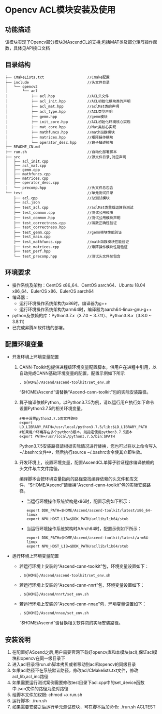 # Opencv ACL模块安装及使用<a name="ZH-CN_TOPIC_0302083215"></a>

## 功能描述<a name="section1421916179418"></a>

该模块实现了Opencv部分模块对AscendCL的支持,包括MAT类及部分矩阵操作函数，具体见API接口文档



## 目录结构<a name="section8733528154320"></a>

```
├── CMakeLists.txt                    //Cmake配置
├── include                           //头文件目录
│   └── opencv2
│       └── acl
│           ├── acl.hpp               //ACL头文件
│           ├── acl_init.hpp          //ACL初始化模块类的声明
│           ├── acl_mat.hpp           //aclMat类的声明
│           ├── acl_type.hpp          //ACL类型声明
│           ├── gemm.hpp              //gemm模块
│           ├── init_core.hpp         //ACL初始化环境核心实现
│           ├── mat_core.hpp          //Mat类核心实现
│           ├── mathfuncs.hpp         //math函数模块
│           ├── matrices.hpp          //矩阵操作模块
│           └── operator_desc.hpp     //算子描述模块
├── README_CN.md
├── run.sh                            //自动化部署脚本
├── src                               //源文件目录,对应声明
│   ├── acl_init.cpp
│   ├── acl_mat.cpp
│   ├── gemm.cpp
│   ├── mathfuncs.cpp
│   ├── matrices.cpp
│   ├── operator_desc.cpp
│   └── precomp.hpp                   //头文件总包含
└── test                              //单元测试目录
    ├── acl.cpp                       //总测试模块
    ├── acl.json
    ├── test_acl.cpp                  //aclMat类重载运算符测试
    ├── test_common.cpp               //测试公用模块
    ├── test_common.hpp               //测试公用模块声明
    ├── test_correctness.cpp          //函数正确性验证
    ├── test_correctness.hpp
    ├── test_gemm.cpp                 //gemm模块性能验证
    ├── test_main.cpp         
    ├── test_mathfuncs.cpp            //math函数模块性能验证
    ├── test_matrices.cpp             //矩阵操作模块性能验证
    ├── test_perf.hpp
    └── test_precomp.hpp              //测试头文件总包含
```

## 环境要求<a name="zh-cn_topic_0230709958_section1256019267915"></a>

-   操作系统及架构：CentOS x86\_64、CentOS aarch64、Ubuntu 18.04 x86\_64、EulerOS x86、EulerOS aarch64
-   编译器：
    -   运行环境操作系统架构为x86时，编译器为g++
    -   运行环境操作系统架构为arm64时，编译器为aarch64-linux-gnu-g++
-   python及依赖的库：Python3.7.*x*（3.7.0 ~ 3.7.11）、Python3.8.*x*（3.8.0 ~ 3.8.11）
-   已完成昇腾AI软件栈的部署。


## 配置环境变量

- 开发环境上环境变量配置

  1. CANN-Toolkit包提供进程级环境变量配置脚本，供用户在进程中引用，以自动完成CANN基础环境变量的配置，配置示例如下所示

     ```
     . ${HOME}/Ascend/ascend-toolkit/set_env.sh
     ```

     “$HOME/Ascend”请替换“Ascend-cann-toolkit”包的实际安装路径。

  2. 算子编译依赖Python，以Python3.7.5为例，请以运行用户执行如下命令设置Python3.7.5的相关环境变量。

     ```
     #用于设置python3.7.5库文件路径
     export LD_LIBRARY_PATH=/usr/local/python3.7.5/lib:$LD_LIBRARY_PATH
     #如果用户环境存在多个python3版本，则指定使用python3.7.5版本
     export PATH=/usr/local/python3.7.5/bin:$PATH
     ```

     Python3.7.5安装路径请根据实际情况进行替换，您也可以将以上命令写入~/.bashrc文件中，然后执行source ~/.bashrc命令使其立即生效。

  3. 开发环境上，设置环境变量，配置AscendCL单算子验证程序编译依赖的头文件与库文件路径。

     编译脚本会按环境变量指向的路径查找编译依赖的头文件和库文件，“$HOME/Ascend”请替换“Ascend-cann-toolkit”包的实际安装路径。

     - 当运行环境操作系统架构是x86时，配置示例如下所示：

       ```
       export DDK_PATH=$HOME/Ascend/ascend-toolkit/latest/x86_64-linux
       export NPU_HOST_LIB=$DDK_PATH/acllib/lib64/stub
       ```

     - 当运行环境操作系统架构时AArch64时，配置示例如下所示：

       ```
       export DDK_PATH=$HOME/Ascend/ascend-toolkit/latest/arm64-linux
       export NPU_HOST_LIB=$DDK_PATH/acllib/lib64/stub
       ```

- 运行环境上环境变量配置

  - 若运行环境上安装的“Ascend-cann-toolkit”包，环境变量设置如下：

    ```
    . ${HOME}/Ascend/ascend-toolkit/set_env.sh
    ```

  - 若运行环境上安装的“Ascend-cann-nnrt”包，环境变量设置如下：

    ```
    . ${HOME}/Ascend/nnrt/set_env.sh
    ```

  - 若运行环境上安装的“Ascend-cann-nnae”包，环境变量设置如下：

    ```
    . ${HOME}/Ascend/nnae/set_env.sh
    ```

    “$HOME/Ascend”请替换相关软件包的实际安装路径。




## 安装说明
1. 在配置好AScend之后,用户需要官网下载好opencv库和本模块(acl),保证acl模块和opencv在同一级目录下
2. 进入acl目录将run.sh脚本拷贝或者移动到acl和opencv的同级目录
3. 如果acl路径不在系统默认路径，修改acl/CMakelists.txt文件，修改acl_lib,acl_inc路径
5. 如果需要运行测试案例需要修改test目录下acl.cpp中的set_device函数中.json文件的路径为绝对路径
6. 给脚本文件加权限: chmod +x run.sh
7. 运行脚本: ./run.sh
8. 如果需要安装之后运行单元测试模块，可在脚本后加命令: ./run.sh ACLTEST





